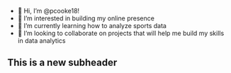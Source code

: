 - 👋 Hi, I’m @pcooke18!
- 👀 I’m interested in building my online presence
- 🌱 I’m currently learning how to analyze sports data
- 💞️ I’m looking to collaborate on projects that will help me build my skills in data analytics

<!---
pcooke18/pcooke18 is a ✨ special ✨ repository because its `README.md` (this file) appears on your GitHub profile.
You can click the Preview link to take a look at your changes.
--->

## This is a new subheader
